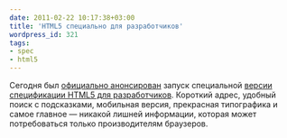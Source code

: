 ```yaml
---
date: 2011-02-22 10:17:38+03:00
title: 'HTML5 специально для разработчиков'
wordpress_id: 321
tags:
- spec
- html5
---
```


Сегодня был [официально анонсирован][1] запуск специальной [версии спецификации HTML5 для разработчиков][2]. Короткий адрес, удобный поиск с подсказками, мобильная версия, прекрасная типографика и самое главное — никакой лишней информации, которая может потребоваться только производителям браузеров.

[1]: http://www.germanforblack.com/articles/html5-for-web-developers
[2]: http://developers.whatwg.org/
